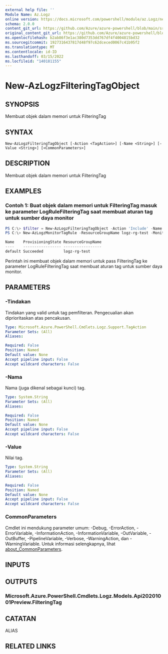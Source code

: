 ```yaml
---
external help file: ''
Module Name: Az.Logz
online version: https://docs.microsoft.com/powershell/module/az.Logz/new-AzLogzFilteringTagObject
schema: 2.0.0
content_git_url: https://github.com/Azure/azure-powershell/blob/main/src/Logz/help/New-AzLogzFilteringTagObject.md
original_content_git_url: https://github.com/Azure/azure-powershell/blob/main/src/Logz/help/New-AzLogzFilteringTagObject.md
ms.openlocfilehash: b2ab86f3e1ac380d7353dd767df4f4004815bd32
ms.sourcegitcommit: 1927316437817d48f97c62dceced0067c41b95f2
ms.translationtype: MT
ms.contentlocale: id-ID
ms.lasthandoff: 03/15/2022
ms.locfileid: "140181155"
---
```

# New-AzLogzFilteringTagObject

## SYNOPSIS
Membuat objek dalam memori untuk FilteringTag

## SYNTAX

```
New-AzLogzFilteringTagObject [-Action <TagAction>] [-Name <String>] [-Value <String>] [<CommonParameters>]
```

## DESCRIPTION
Membuat objek dalam memori untuk FilteringTag

## EXAMPLES

### Contoh 1: Buat objek dalam memori untuk FilteringTag masuk ke parameter LogRuleFilteringTag saat membuat aturan tag untuk sumber daya monitor
```powershell
PS C:\> $filter = New-AzLogzFilteringTagObject -Action 'Include' -Name 'Env' -Value "Prod"
PS C:\> New-AzLogzMonitorTagRule -ResourceGroupName logz-rg-test -MonitorName pwsh-logz04 -LogRuleFilteringTag $filter

Name    ProvisioningState ResourceGroupName
----    ----------------- -----------------
default Succeeded         logz-rg-test
```

Perintah ini membuat objek dalam memori untuk pass FilteringTag ke parameter LogRuleFilteringTag saat membuat aturan tag untuk sumber daya monitor.

## PARAMETERS

### -Tindakan
Tindakan yang valid untuk tag pemfilteran.
Pengecualian akan diprioritaskan atas pencakusan.

```yaml
Type: Microsoft.Azure.PowerShell.Cmdlets.Logz.Support.TagAction
Parameter Sets: (All)
Aliases:

Required: False
Position: Named
Default value: None
Accept pipeline input: False
Accept wildcard characters: False
```

### -Nama
Nama (juga dikenal sebagai kunci) tag.

```yaml
Type: System.String
Parameter Sets: (All)
Aliases:

Required: False
Position: Named
Default value: None
Accept pipeline input: False
Accept wildcard characters: False
```

### -Value
Nilai tag.

```yaml
Type: System.String
Parameter Sets: (All)
Aliases:

Required: False
Position: Named
Default value: None
Accept pipeline input: False
Accept wildcard characters: False
```

### CommonParameters
Cmdlet ini mendukung parameter umum: -Debug, -ErrorAction, -ErrorVariable, -InformationAction, -InformationVariable, -OutVariable, -OutBuffer, -PipelineVariable, -Verbose, -WarningAction, dan -WarningVariable. Untuk informasi selengkapnya, lihat [about_CommonParameters](http://go.microsoft.com/fwlink/?LinkID=113216).

## INPUTS

## OUTPUTS

### Microsoft.Azure.PowerShell.Cmdlets.Logz.Models.Api20201001Preview.FilteringTag

## CATATAN

ALIAS

## RELATED LINKS

